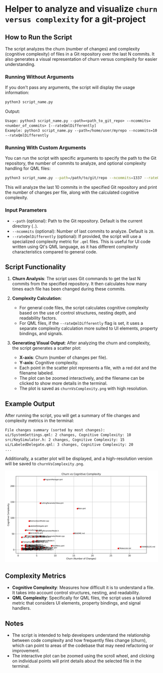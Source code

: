 # Helper to analyze and visualize `churn versus complexity` for a git-project

## How to Run the Script

The script analyzes the churn (number of changes) and complexity (cognitive complexity) of files in a Git repository over the last N commits. It also generates a visual representation of churn versus complexity for easier understanding.

### Running Without Arguments

If you don't pass any arguments, the script will display the usage information:

```bash
python3 script_name.py
```

Output:

```
Usage: python3 script_name.py --path=<path_to_git_repo> --ncommits=<number_of_commits> [--rateQmlDifferently]
Example: python3 script_name.py --path=/home/user/myrepo --ncommits=10 --rateQmlDifferently
```

### Running With Custom Arguments

You can run the script with specific arguments to specify the path to the Git repository, the number of commits to analyze, and optional complexity handling for QML files:

```bash
python3 script_name.py --path=/path/to/git/repo --ncommits=1337 --rateQmlDifferently
```

This will analyze the last 10 commits in the specified Git repository and print the number of changes per file, along with the calculated cognitive complexity.

### Input Parameters

- `--path` (optional): Path to the Git repository. Default is the current directory (`.`).
- `--ncommits` (optional): Number of last commits to analyze. Default is `20`.
- `--rateQmlDifferently` (optional): If provided, the script will use a specialized complexity metric for `.qml` files. This is useful for UI code written using Qt's QML language, as it has different complexity characteristics compared to general code.

## Script Functionality

1. **Churn Analysis**: The script uses Git commands to get the last N commits from the specified repository. It then calculates how many times each file has been changed during these commits.

2. **Complexity Calculation**:
   - For general code files, the script calculates cognitive complexity based on the use of control structures, nesting depth, and readability factors.
   - For QML files, if the `--rateQmlDifferently` flag is set, it uses a separate complexity calculation more suited to UI elements, property bindings, and signals.

3. **Generating Visual Output**: After analyzing the churn and complexity, the script generates a scatter plot:
   - **X-axis**: Churn (number of changes per file).
   - **Y-axis**: Cognitive complexity.
   - Each point in the scatter plot represents a file, with a red dot and the filename labeled.
   - The plot can be zoomed interactively, and the filename can be clicked to show more details in the terminal.
   - The plot is saved as `churnVsComplexity.png` with high resolution.

## Example Output

After running the script, you will get a summary of file changes and complexity metrics in the terminal:

```
File changes summary (sorted by most changes):
ui/SystemSettings.qml: 2 changes, Cognitive Complexity: 10
src/KeySimulator.h: 2 changes, Cognitive Complexity: 15
ui/LabeledDelegate.qml: 3 changes, Cognitive Complexity: 20
...
```

Additionally, a scatter plot will be displayed, and a high-resolution version will be saved to `churnVsComplexity.png`.

![](churnVsComplexity.png)

## Complexity Metrics

- **Cognitive Complexity**: Measures how difficult it is to understand a file. It takes into account control structures, nesting, and readability.
- **QML Complexity**: Specifically for QML files, the script uses a tailored metric that considers UI elements, property bindings, and signal handlers.

## Notes

- The script is intended to help developers understand the relationship between code complexity and how frequently files change (churn), which can point to areas of the codebase that may need refactoring or improvement.
- The interactive plot can be zoomed using the scroll wheel, and clicking on individual points will print details about the selected file in the terminal.
